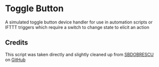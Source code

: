 # Toggle Button

A simulated toggle button device handler for use in automation scripts or IFTTT triggers which require a switch to change state to elicit an action

## Credits

This script was taken directly and slightly cleaned up from [SBDOBRESCU](https://github.com/sbdobrescu) on [GitHub](https://github.com/sbdobrescu/SmartThings/blob/master/devices/ToggleButtonTile.groovy)
